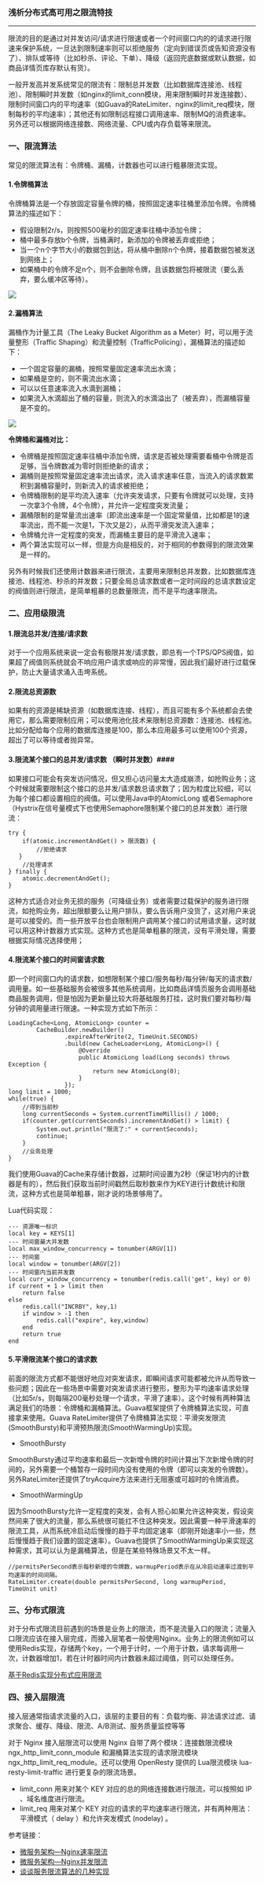 ### 浅析分布式高可用之限流特技 ###
***

限流的目的是通过对并发访问/请求进行限速或者一个时间窗口内的的请求进行限速来保护系统，一旦达到限制速率则可以拒绝服务（定向到错误页或告知资源没有了）、排队或等待（比如秒杀、评论、下单）、降级（返回兜底数据或默认数据，如商品详情页库存默认有货）。

一般开发高并发系统常见的限流有：限制总并发数（比如数据库连接池、线程池）、限制瞬时并发数（如nginx的limit_conn模块，用来限制瞬时并发连接数）、限制时间窗口内的平均速率（如Guava的RateLimiter、nginx的limit_req模块，限制每秒的平均速率）；其他还有如限制远程接口调用速率、限制MQ的消费速率。另外还可以根据网络连接数、网络流量、CPU或内存负载等来限流。


### 一、限流算法 ###

常见的限流算法有：令牌桶、漏桶，计数器也可以进行粗暴限流实现。

#### 1.令牌桶算法 ####

令牌桶算法是一个存放固定容量令牌的桶，按照固定速率往桶里添加令牌。令牌桶算法的描述如下：


- 假设限制2r/s，则按照500毫秒的固定速率往桶中添加令牌；
- 桶中最多存放b个令牌，当桶满时，新添加的令牌被丢弃或拒绝；
- 当一个n个字节大小的数据包到达，将从桶中删除n个令牌，接着数据包被发送到网络上；
- 如果桶中的令牌不足n个，则不会删除令牌，且该数据包将被限流（要么丢弃，要么缓冲区等待）。

![](http://dl2.iteye.com/upload/attachment/0118/1456/2dbaabf5-d766-3a98-8583-ed829b876815.png)

#### 2.漏桶算法 ####

漏桶作为计量工具（The Leaky Bucket Algorithm as a Meter）时，可以用于流量整形（Traffic Shaping）和流量控制（TrafficPolicing），漏桶算法的描述如下：



- 一个固定容量的漏桶，按照常量固定速率流出水滴；
- 如果桶是空的，则不需流出水滴；
- 可以以任意速率流入水滴到漏桶；
- 如果流入水滴超出了桶的容量，则流入的水滴溢出了（被丢弃），而漏桶容量是不变的。

![](http://dl2.iteye.com/upload/attachment/0118/1458/a47da2f7-a1a7-312f-9555-72352f2c788a.png)


**令牌桶和漏桶对比：**



- 令牌桶是按照固定速率往桶中添加令牌，请求是否被处理需要看桶中令牌是否足够，当令牌数减为零时则拒绝新的请求；
- 漏桶则是按照常量固定速率流出请求，流入请求速率任意，当流入的请求数累积到漏桶容量时，则新流入的请求被拒绝；
- 令牌桶限制的是平均流入速率（允许突发请求，只要有令牌就可以处理，支持一次拿3个令牌，4个令牌），并允许一定程度突发流量；
- 漏桶限制的是常量流出速率（即流出速率是一个固定常量值，比如都是1的速率流出，而不能一次是1，下次又是2），从而平滑突发流入速率；
- 令牌桶允许一定程度的突发，而漏桶主要目的是平滑流入速率；
- 两个算法实现可以一样，但是方向是相反的，对于相同的参数得到的限流效果是一样的。


另外有时候我们还使用计数器来进行限流，主要用来限制总并发数，比如数据库连接池、线程池、秒杀的并发数；只要全局总请求数或者一定时间段的总请求数设定的阀值则进行限流，是简单粗暴的总数量限流，而不是平均速率限流。



### 二、应用级限流 ###

#### 1.限流总并发/连接/请求数 ####

对于一个应用系统来说一定会有极限并发/请求数，即总有一个TPS/QPS阀值，如果超了阀值则系统就会不响应用户请求或响应的非常慢，因此我们最好进行过载保护，防止大量请求涌入击垮系统。

#### 2.限流总资源数 ####

如果有的资源是稀缺资源（如数据库连接、线程），而且可能有多个系统都会去使用它，那么需要限制应用；可以使用池化技术来限制总资源数：连接池、线程池。比如分配给每个应用的数据库连接是100，那么本应用最多可以使用100个资源，超出了可以等待或者抛异常。

#### 3.限流某个接口的总并发/请求数 （瞬时并发数）####

如果接口可能会有突发访问情况，但又担心访问量太大造成崩溃，如抢购业务；这个时候就需要限制这个接口的总并发/请求数总请求数了；因为粒度比较细，可以为每个接口都设置相应的阀值。可以使用Java中的AtomicLong 或者Semaphore（Hystrix在信号量模式下也使用Semaphore限制某个接口的总并发数）进行限流：

	try {
	    if(atomic.incrementAndGet() > 限流数) {
	        //拒绝请求
	   }
	    //处理请求
	} finally {
	    atomic.decrementAndGet();
	}

这种方式适合对业务无损的服务（可降级业务）或者需要过载保护的服务进行限流，如抢购业务，超出限额要么让用户排队，要么告诉用户没货了，这对用户来说是可以接受的。而一些开放平台也会限制用户调用某个接口的试用请求量，这时就可以用这种计数器方式实现。这种方式也是简单粗暴的限流，没有平滑处理，需要根据实际情况选择使用；


#### 4.限流某个接口的时间窗请求数 ####

即一个时间窗口内的请求数，如想限制某个接口/服务每秒/每分钟/每天的请求数/调用量。如一些基础服务会被很多其他系统调用，比如商品详情页服务会调用基础商品服务调用，但是怕因为更新量比较大将基础服务打挂，这时我们要对每秒/每分钟的调用量进行限速。一种实现方式如下所示：

	LoadingCache<Long, AtomicLong> counter =
	        CacheBuilder.newBuilder()
	                .expireAfterWrite(2, TimeUnit.SECONDS)
	                .build(new CacheLoader<Long, AtomicLong>() {
	                    @Override
	                    public AtomicLong load(Long seconds) throws Exception {
	                        return new AtomicLong(0);
	                    }
	                });
	long limit = 1000;
	while(true) {
	    //得到当前秒
	    long currentSeconds = System.currentTimeMillis() / 1000;
	    if(counter.get(currentSeconds).incrementAndGet() > limit) {
	        System.out.println("限流了:" + currentSeconds);
	        continue;
	    }
	    //业务处理
	}

我们使用Guava的Cache来存储计数器，过期时间设置为2秒（保证1秒内的计数器是有的），然后我们获取当前时间戳然后取秒数来作为KEY进行计数统计和限流，这种方式也是简单粗暴，刚才说的场景够用了。

Lua代码实现：

	--- 资源唯一标识
	local key = KEYS[1]
	--- 时间窗最大并发数
	local max_window_concurrency = tonumber(ARGV[1])  
	--- 时间窗
	local window = tonumber(ARGV[2])   
	--- 时间窗内当前并发数
	local curr_window_concurrency = tonumber(redis.call('get', key) or 0)  
	if current + 1 > limit then
	    return false
	else
	    redis.call("INCRBY", key,1)    
	    if window > -1 then
	        redis.call("expire", key,window)    
	    end
	    return true
	end


#### 5.平滑限流某个接口的请求数 ####

前面的限流方式都不能很好地应对突发请求，即瞬间请求可能都被允许从而导致一些问题；因此在一些场景中需要对突发请求进行整形，整形为平均速率请求处理（比如5r/s，则每隔200毫秒处理一个请求，平滑了速率）。这个时候有两种算法满足我们的场景：令牌桶和漏桶算法。Guava框架提供了令牌桶算法实现，可直接拿来使用。Guava RateLimiter提供了令牌桶算法实现：平滑突发限流(SmoothBursty)和平滑预热限流(SmoothWarmingUp)实现。



- SmoothBursty

SmoothBursty通过平均速率和最后一次新增令牌的时间计算出下次新增令牌的时间的，另外需要一个桶暂存一段时间内没有使用的令牌（即可以突发的令牌数）。另外RateLimiter还提供了tryAcquire方法来进行无阻塞或可超时的令牌消费。


- SmoothWarmingUp

因为SmoothBursty允许一定程度的突发，会有人担心如果允许这种突发，假设突然间来了很大的流量，那么系统很可能扛不住这种突发。因此需要一种平滑速率的限流工具，从而系统冷启动后慢慢的趋于平均固定速率（即刚开始速率小一些，然后慢慢趋于我们设置的固定速率）。Guava也提供了SmoothWarmingUp来实现这种需求，其可以认为是漏桶算法，但是在某些特殊场景又不太一样。

	//permitsPerSecond表示每秒新增的令牌数，warmupPeriod表示在从冷启动速率过渡到平均速率的时间间隔。
	RateLimiter.create(double permitsPerSecond, long warmupPeriod, TimeUnit unit)


### 三、分布式限流 ###

对于分布式限流目前遇到的场景是业务上的限流，而不是流量入口的限流；流量入口限流应该在接入层完成，而接入层笔者一般使用Nginx。业务上的限流例如可以使用Redis实现，存储两个key，一个用于计时，一个用于计数，请求每调用一次，计数器增加1，若在计时器时间内计数器未超过阈值，则可以处理任务。

[基于Redis实现分布式应用限流](http://blog.jobbole.com/112381/)

### 四、接入层限流 ###

接入层通常指请求流量的入口，该层的主要目的有：负载均衡、非法请求过滤、请求聚合、缓存、降级、限流、A/B测试、服务质量监控等等

对于 Nginx 接入层限流可以使用 Nginx 自带了两个模块：连接数限流模块ngx_http_limit_conn_module 和漏桶算法实现的请求限流模块ngx_http_limit_req_module。还可以使用 OpenResty 提供的 Lua限流模块 lua-resty-limit-traffic 进行更复杂的限流场景。

- limit_conn 用来对某个 KEY 对应的总的网络连接数进行限流，可以按照如 IP 、域名维度进行限流。
- limit_req 用来对某个 KEY 对应的请求的平均速率进行限流，并有两种用法：平滑模式（ delay ）和允许突发模式 (nodelay) 。



参考链接：

- [微服务架构—Nginx速率限流](http://mp.weixin.qq.com/s/izIBnaP6mGboRNuXvlNgjQ)
- [微服务架构—Nginx并发限流](http://mp.weixin.qq.com/s/QkHaLnqIaV3mDq4oV53sjA)
- [谈谈服务限流算法的几种实现](https://mp.weixin.qq.com/s/zs6rkSmGeTzS5IgaqULFlA)




























































































